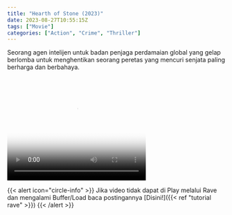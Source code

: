 ```yaml
---
title: "Hearth of Stone (2023)"
date: 2023-08-27T10:55:15Z
tags: ["Movie"]
categories: ["Action", "Crime", "Thriller"]
---
```


Seorang agen intelijen untuk badan penjaga perdamaian global yang gelap berlomba untuk menghentikan seorang peretas yang mencuri senjata paling berharga dan berbahaya.

<video width="320" height="240" poster="https://www.themoviedb.org/t/p/original/ih0WI4rMF7qc0l3eIHVtFJw0OQY.jpg" controls>
   <source src="https://kp3d-my.sharepoint.com/personal/ryoo_kp3d_onmicrosoft_com/_layouts/15/download.aspx?share=ERReoDQIxodEswFCNeH7WaoBdW6aAqtoVPP3MF6akdfWQw" type="video/mp4">
</video>

{{< alert icon="circle-info" >}}
Jika video tidak dapat di Play melalui Rave dan mengalami Buffer/Load baca postingannya [Disini!]({{< ref "tutorial rave" >}})
{{< /alert >}}

